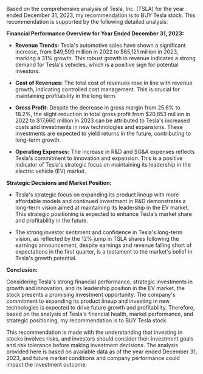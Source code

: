 Based on the comprehensive analysis of Tesla, Inc. (TSLA) for the year ended December 31, 2023, my recommendation is to BUY Tesla stock. This recommendation is supported by the following detailed analysis:

**Financial Performance Overview for Year Ended December 31, 2023:**

- **Revenue Trends:** Tesla's automotive sales have shown a significant increase, from $49,599 million in 2022 to $65,121 million in 2023, marking a 31% growth. This robust growth in revenue indicates a strong demand for Tesla's vehicles, which is a positive sign for potential investors.
  
- **Cost of Revenues:** The total cost of revenues rose in line with revenue growth, indicating controlled cost management. This is crucial for maintaining profitability in the long term.
  
- **Gross Profit:** Despite the decrease in gross margin from 25.6% to 18.2%, the slight reduction in total gross profit from $20,853 million in 2022 to $17,660 million in 2023 can be attributed to Tesla's increased costs and investments in new technologies and expansions. These investments are expected to yield returns in the future, contributing to long-term growth.
  
- **Operating Expenses:** The increase in R&D and SG&A expenses reflects Tesla's commitment to innovation and expansion. This is a positive indicator of Tesla's strategic focus on maintaining its leadership in the electric vehicle (EV) market.

**Strategic Decisions and Market Position:**

- Tesla's strategic focus on expanding its product lineup with more affordable models and continued investment in R&D demonstrates a long-term vision aimed at maintaining its leadership in the EV market. This strategic positioning is expected to enhance Tesla's market share and profitability in the future.
  
- The strong investor sentiment and confidence in Tesla's long-term vision, as reflected by the 12% jump in TSLA shares following the earnings announcement, despite earnings and revenue falling short of expectations in the first quarter, is a testament to the market's belief in Tesla's growth potential.

**Conclusion:**

Considering Tesla's strong financial performance, strategic investments in growth and innovation, and its leadership position in the EV market, the stock presents a promising investment opportunity. The company's commitment to expanding its product lineup and investing in new technologies is expected to drive future growth and profitability. Therefore, based on the analysis of Tesla's financial health, market performance, and strategic positioning, my recommendation is to BUY Tesla stock.

This recommendation is made with the understanding that investing in stocks involves risks, and investors should consider their investment goals and risk tolerance before making investment decisions. The analysis provided here is based on available data as of the year ended December 31, 2023, and future market conditions and company performance could impact the investment outcome.